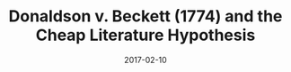 ---
layout: post
title: Donaldson v. Beckett (1774) and the Cheap Literature Hypothesis
date: 2017-02-10
categories: posts
thumbnail: /assets/posts/cheap-literature/cheap-literature-thumb.jpg
description: |
  Scholars argue the creation of fixed-term copyright in 1774 led to lower book prices. New data from half a million text records suggests otherwise.
permalink: '_'
route: https://earlybookmarket.com/chapters/cheap-literature.html
---